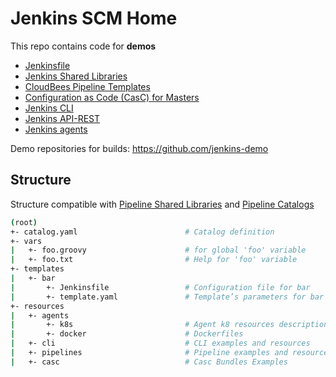 # Jenkins SCM Home

This repo contains code for **demos**

* [Jenkinsfile](resources/pipelines)
* [Jenkins Shared Libraries](vars)
* [CloudBees Pipeline Templates](templates)
* [Configuration as Code (CasC) for Masters](resources/casc)
* [Jenkins CLI](resources/cli)
* [Jenkins API-REST](resources/rest-api)
* [Jenkins agents](resources/agents)

Demo repositories for builds: https://github.com/jenkins-demo

## Structure

Structure compatible with [Pipeline Shared Libraries](https://www.jenkins.io/doc/book/pipeline/shared-libraries/#directory-structure) and [Pipeline Catalogs](https://docs.cloudbees.com/docs/admin-resources/latest/pipeline-templates-user-guide/setting-up-a-pipeline-template-catalog)

```sh
(root)
+- catalog.yaml                        # Catalog definition
+- vars
|   +- foo.groovy                      # for global 'foo' variable
|   +- foo.txt                         # Help for 'foo' variable
+- templates
|   +- bar
|       +- Jenkinsfile                 # Configuration file for bar
|       +- template.yaml               # Template’s parameters for bar
+- resources
|   +- agents
|       +- k8s                         # Agent k8 resources description
|       +- docker                      # Dockerfiles
|   +- cli                             # CLI examples and resources
|   +- pipelines                       # Pipeline examples and resources
|   +- casc                            # Casc Bundles Examples
```